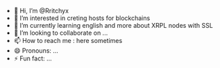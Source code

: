 - 👋 Hi, I’m @Rritchyx
- 👀 I’m interested in creting hosts for blockchains
- 🌱 I’m currently learning english and more about XRPL nodes with SSL
- 💞️ I’m looking to collaborate on ...
- 📫 How to reach me : here sometimes
- 😄 Pronouns: ...
- ⚡ Fun fact: ...

<!---
Rritchyx/Rritchyx is a ✨ special ✨ repository because its `README.md` (this file) appears on your GitHub profile.
You can click the Preview link to take a look at your changes.
--->
